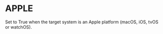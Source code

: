   

# APPLE  
Set to True when the target system is an Apple platform
(macOS, iOS, tvOS or watchOS).  

